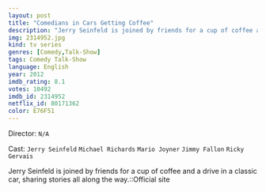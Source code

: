```yaml
---
layout: post
title: "Comedians in Cars Getting Coffee"
description: "Jerry Seinfeld is joined by friends for a cup of coffee and a drive in a classic car, sharing stories all along the way.::Official site.."
img: 2314952.jpg
kind: tv series
genres: [Comedy,Talk-Show]
tags: Comedy Talk-Show 
language: English
year: 2012
imdb_rating: 8.1
votes: 10492
imdb_id: 2314952
netflix_id: 80171362
color: E76F51
---
```

Director: `N/A`  

Cast: `Jerry Seinfeld` `Michael Richards` `Mario Joyner` `Jimmy Fallon` `Ricky Gervais` 

Jerry Seinfeld is joined by friends for a cup of coffee and a drive in a classic car, sharing stories all along the way.::Official site